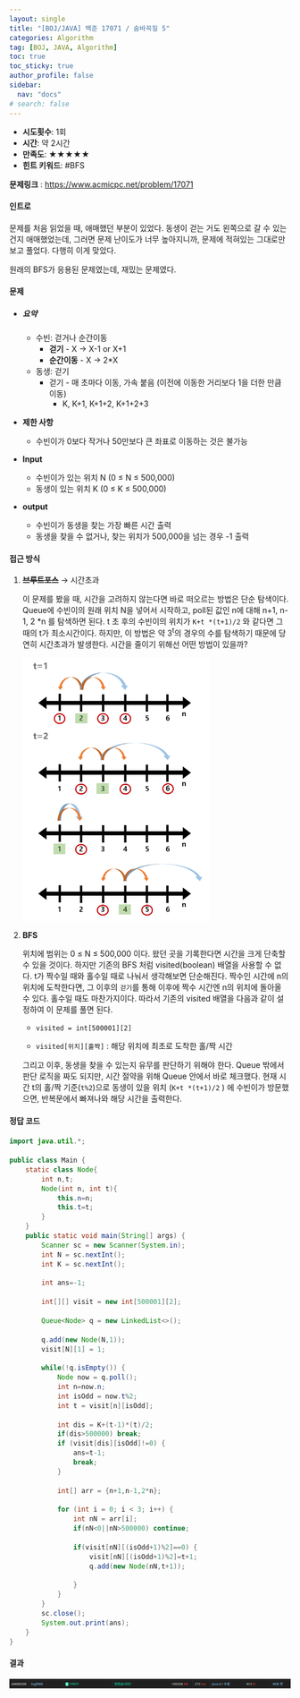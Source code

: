 ```yaml
---
layout: single
title: "[BOJ/JAVA] 백준 17071 / 숨바꼭질 5"
categories: Algorithm
tag: [BOJ, JAVA, Algorithm]
toc: true
toc_sticky: true
author_profile: false
sidebar:
  nav: "docs"
# search: false
---
```


<div class="notice--info">
    <ul>
        <li><b>시도횟수</b>: 1회</li>
        <li><b>시간</b>: 약 2시간</li>
        <li><b>만족도</b>: ★★★★★</li>
        <li><b>힌트 키워드</b>: #BFS</li>
    </ul> 
</div>

**문제링크** : <https://www.acmicpc.net/problem/17071>

#### 인트로

 문제를 처음 읽었을 때, 애매했던 부분이 있었다. 동생이 걷는 거도 왼쪽으로 갈 수 있는 건지 애매했었는데, 그러면 문제 난이도가 너무 높아지니까, 문제에 적혀있는 그대로만 보고 풀었다. 다행히 이게 맞았다. 

 원래의 BFS가 응용된 문제였는데, 재밌는 문제였다.

#### 문제

- ##### 요약

  - 수빈: 걷거나 순간이동
    - **걷기** - X → X-1 or X+1
    - **순간이동** - X → 2*X
  - 동생: 걷기
    - 걷기 - 매 초마다 이동, 가속 붙음 (이전에 이동한 거리보다 1을 더한 만큼 이동)
      - K, K+1, K+1+2, K+1+2+3

- **제한 사항**
  - 수빈이가 0보다 작거나 50만보다 큰 좌표로 이동하는 것은 불가능

- **Input**
  - 수빈이가 있는 위치 N (0 ≤ N ≤ 500,000)
  - 동생이 있는 위치 K (0 ≤ K ≤ 500,000)
- **output**
  - 수빈이가 동생을 찾는 가장 빠른 시간 출력
  - 동생을 찾을 수 없거나, 찾는 위치가 500,000을 넘는 경우 -1 출력

#### 접근 방식

1. ~~**브루트포스**~~ → 시간초과

   이 문제를 봤을 때, 시간을 고려하지 않는다면 바로 떠오르는 방법은 단순 탐색이다. Queue에 수빈이의 원래 위치 N을 넣어서 시작하고, poll된 값인 n에 대해 n+1, n-1, 2 &#42;n 를 탐색하면 된다. t 초 후의 수빈이의 위치가 `K+t *(t+1)/2` 와 같다면 그 때의 t가 최소시간이다. 하지만, 이 방법은 약 3<sup>t</sup>의 경우의 수를 탐색하기 때문에 당연히 시간초과가 발생한다. 시간을 줄이기 위해선 어떤 방법이 있을까?

   <img src="/images/2021-06-18-BJ17071/image-20220618210555282.png" alt="image-20220618210555282" style="zoom:67%;" />


2. **BFS**

   위치에 범위는 0 ≤ N ≤ 500,000 이다. 왔던 곳을 기록한다면 시간을 크게 단축할 수 있을 것이다. 하지만 기존의 BFS 처럼 visited(boolean) 배열을 사용할 수 없다. t가 짝수일 때와 홀수일 때로 나눠서 생각해보면 단순해진다. 짝수인 시간에 n의 위치에 도착한다면, 그 이후의 `걷기`를 통해 이후에 짝수 시간엔 n의 위치에 돌아올 수 있다. 홀수일 때도 마찬가지이다. 따라서 기존의 visited 배열을 다음과 같이 설정하여 이 문제를 풀면 된다.

   - `visited = int[500001][2]`

   - `visited[위치][홀짝]` : 해당 위치에 최초로 도착한 홀/짝 시간

   그리고 이후, 동생을 찾을 수 있는지 유무를 판단하기 위해야 한다. Queue 밖에서 판단 로직을 짜도 되지만, 시간 절약을 위해 Queue 안에서 바로 체크했다. 현재 시간 t의 홀/짝 기준(`t%2`)으로 동생이 있을 위치 (`K+t *(t+1)/2` ) 에 수빈이가 방문했으면, 반복문에서 빠져나와 해당 시간을 출력한다.

#### 정답 코드

```java
import java.util.*;

public class Main {
	static class Node{
		int n,t;
		Node(int n, int t){
			this.n=n;
			this.t=t;
		}
	}
	public static void main(String[] args) {
		Scanner sc = new Scanner(System.in);
		int N = sc.nextInt();
		int K = sc.nextInt();
		
		int ans=-1;
		
		int[][] visit = new int[500001][2];
		
		Queue<Node> q = new LinkedList<>();
		
		q.add(new Node(N,1));
		visit[N][1] = 1;
		
		while(!q.isEmpty()) {
			Node now = q.poll();
			int n=now.n;
			int isOdd = now.t%2;
			int t = visit[n][isOdd];
			
			int dis = K+(t-1)*(t)/2;
			if(dis>500000) break;
			if (visit[dis][isOdd]!=0) {
				ans=t-1;
				break;
			}
			
			int[] arr = {n+1,n-1,2*n};
			
			for (int i = 0; i < 3; i++) {
				int nN = arr[i];
				if(nN<0||nN>500000) continue;
				
				if(visit[nN][(isOdd+1)%2]==0) {
					visit[nN][(isOdd+1)%2]=t+1;
					q.add(new Node(nN,t+1));
					
				}
			}
		}
		sc.close();
		System.out.print(ans);
	}
}
```



#### 결과

![image-20220618212522851](/images/2021-06-18-BJ17071/image-20220618212522851.png)
